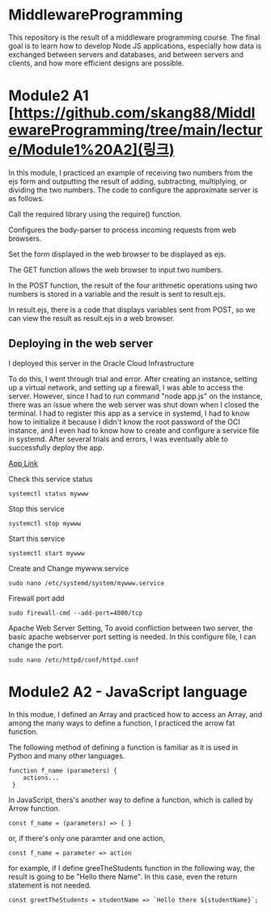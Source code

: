 # MiddlewareProgramming

This repository is the result of a middleware programming course. The final goal is to learn how to develop Node JS applications, especially how data is exchanged between servers and databases, and between servers and clients, and how more efficient designs are possible.


# Module2 A1 [https://github.com/skang88/MiddlewareProgramming/tree/main/lecture/Module1%20A2](링크)

In this module, I practiced an example of receiving two numbers from the ejs form and outputting the result of adding, subtracting, multiplying, or dividing the two numbers. The code to configure the approximate server is as follows.

Call the required library using the require() function.

Configures the body-parser to process incoming requests from web browsers.

Set the form displayed in the web browser to be displayed as ejs.

The GET function allows the web browser to input two numbers.

In the POST function, the result of the four arithmetic operations using two numbers is stored in a variable and the result is sent to result.ejs.

In result.ejs, there is a code that displays variables sent from POST, so we can view the result as result.ejs in a web browser.


## Deploying in the web server

I deployed this server in the Oracle Cloud Infrastructure

To do this, I went through trial and error. After creating an instance, setting up a virtual network, and setting up a firewall, I was able to access the server. However, since I had to run command "node app.js" on the instance, there was an issue where the web server was shut down when I closed the terminal. I had to register this app as a service in systemd, I had to know how to initialize it because I didn't know the root password of the OCI instance, and I even had to know how to create and configure a service file in systemd. After several trials and errors, I was eventually able to successfully deploy the app.

[App Link](http://129.146.239.111:4000/)


Check this service status
```
systemctl status mywww
```
Stop this service
```
systemctl stop mywww
```
Start this service
```
systemctl start mywww
```

Create and Change mywww.service
```
sudo nano /etc/systemd/system/mywww.service
```

Firewall port add
```
sudo firewall-cmd --add-port=4000/tcp
```

Apache Web Server Setting, 
To avoid confliction between two server, the basic apache webserver port setting is needed. 
In this configure file, I can change the port. 
```
sudo nano /etc/httpd/conf/httpd.conf
```


# Module2 A2 - JavaScript language

In this modue, I defined an Array and practiced how to access an Array, and among the many ways to define a function, I practiced the arrow fat function.

The following method of defining a function is familiar as it is used in Python and many other languages.

```
function f_name (parameters) {
    actions...
 }
```

In JavaScript, thers's another way to define a function, which is called by Arrow function. 

```
const f_name = (parameters) => { }
```
or, if there's only one paramter and one action,
```
const f_name = parameter => action
```

for example, if I define greeTheStudents function in the following way, the result is going to be "Hello there Name". In this case, even the return statement is not needed. 

```
const greetTheStudents = studentName => `Hello there ${studentName}`;
```
